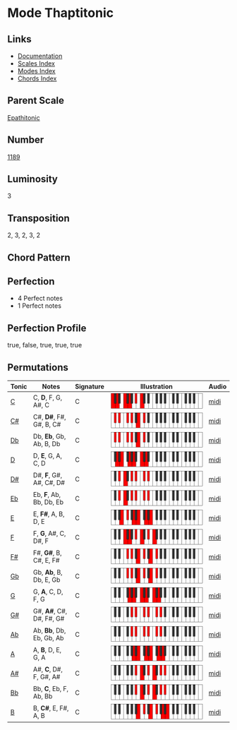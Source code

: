 # Mode Thaptitonic

## Links

- [Documentation](README.md)
- [Scales Index](Scales.md)
- [Modes Index](Modes.md)
- [Chords Index](Chords.md)

## Parent Scale

[Epathitonic](ScaleEpathitonic.md)

## Number

[1189](https://ianring.com/musictheory/scales/1189)

## Luminosity

3

## Transposition

2, 3, 2, 3, 2

## Chord Pattern



## Perfection

- 4 Perfect notes
- 1 Perfect notes

## Perfection Profile

true, false, true, true, true

## Permutations

| Tonic | Notes | Signature | Illustration | Audio |
|-------|-------|-----------|--------------|-------|
| [C](ModeCNaturalThaptitonic.md) | C, **D**, F, G, A#, C | C | ![CNaturalThaptitonic](ModeCNaturalThaptitonic.png) | [midi](https://github.com/edipermadi/music/blob/main/docs/ModeCNaturalThaptitonic.mid?raw=true) |
| [C#](ModeCSharpThaptitonic.md) | C#, **D#**, F#, G#, B, C# | C | ![CSharpThaptitonic](ModeCSharpThaptitonic.png) | [midi](https://github.com/edipermadi/music/blob/main/docs/ModeCSharpThaptitonic.mid?raw=true) |
| [Db](ModeDFlatThaptitonic.md) | Db, **Eb**, Gb, Ab, B, Db | C | ![DFlatThaptitonic](ModeDFlatThaptitonic.png) | [midi](https://github.com/edipermadi/music/blob/main/docs/ModeDFlatThaptitonic.mid?raw=true) |
| [D](ModeDNaturalThaptitonic.md) | D, **E**, G, A, C, D | C | ![DNaturalThaptitonic](ModeDNaturalThaptitonic.png) | [midi](https://github.com/edipermadi/music/blob/main/docs/ModeDNaturalThaptitonic.mid?raw=true) |
| [D#](ModeDSharpThaptitonic.md) | D#, **F**, G#, A#, C#, D# | C | ![DSharpThaptitonic](ModeDSharpThaptitonic.png) | [midi](https://github.com/edipermadi/music/blob/main/docs/ModeDSharpThaptitonic.mid?raw=true) |
| [Eb](ModeEFlatThaptitonic.md) | Eb, **F**, Ab, Bb, Db, Eb | C | ![EFlatThaptitonic](ModeEFlatThaptitonic.png) | [midi](https://github.com/edipermadi/music/blob/main/docs/ModeEFlatThaptitonic.mid?raw=true) |
| [E](ModeENaturalThaptitonic.md) | E, **F#**, A, B, D, E | C | ![ENaturalThaptitonic](ModeENaturalThaptitonic.png) | [midi](https://github.com/edipermadi/music/blob/main/docs/ModeENaturalThaptitonic.mid?raw=true) |
| [F](ModeFNaturalThaptitonic.md) | F, **G**, A#, C, D#, F | C | ![FNaturalThaptitonic](ModeFNaturalThaptitonic.png) | [midi](https://github.com/edipermadi/music/blob/main/docs/ModeFNaturalThaptitonic.mid?raw=true) |
| [F#](ModeFSharpThaptitonic.md) | F#, **G#**, B, C#, E, F# | C | ![FSharpThaptitonic](ModeFSharpThaptitonic.png) | [midi](https://github.com/edipermadi/music/blob/main/docs/ModeFSharpThaptitonic.mid?raw=true) |
| [Gb](ModeGFlatThaptitonic.md) | Gb, **Ab**, B, Db, E, Gb | C | ![GFlatThaptitonic](ModeGFlatThaptitonic.png) | [midi](https://github.com/edipermadi/music/blob/main/docs/ModeGFlatThaptitonic.mid?raw=true) |
| [G](ModeGNaturalThaptitonic.md) | G, **A**, C, D, F, G | C | ![GNaturalThaptitonic](ModeGNaturalThaptitonic.png) | [midi](https://github.com/edipermadi/music/blob/main/docs/ModeGNaturalThaptitonic.mid?raw=true) |
| [G#](ModeGSharpThaptitonic.md) | G#, **A#**, C#, D#, F#, G# | C | ![GSharpThaptitonic](ModeGSharpThaptitonic.png) | [midi](https://github.com/edipermadi/music/blob/main/docs/ModeGSharpThaptitonic.mid?raw=true) |
| [Ab](ModeAFlatThaptitonic.md) | Ab, **Bb**, Db, Eb, Gb, Ab | C | ![AFlatThaptitonic](ModeAFlatThaptitonic.png) | [midi](https://github.com/edipermadi/music/blob/main/docs/ModeAFlatThaptitonic.mid?raw=true) |
| [A](ModeANaturalThaptitonic.md) | A, **B**, D, E, G, A | C | ![ANaturalThaptitonic](ModeANaturalThaptitonic.png) | [midi](https://github.com/edipermadi/music/blob/main/docs/ModeANaturalThaptitonic.mid?raw=true) |
| [A#](ModeASharpThaptitonic.md) | A#, **C**, D#, F, G#, A# | C | ![ASharpThaptitonic](ModeASharpThaptitonic.png) | [midi](https://github.com/edipermadi/music/blob/main/docs/ModeASharpThaptitonic.mid?raw=true) |
| [Bb](ModeBFlatThaptitonic.md) | Bb, **C**, Eb, F, Ab, Bb | C | ![BFlatThaptitonic](ModeBFlatThaptitonic.png) | [midi](https://github.com/edipermadi/music/blob/main/docs/ModeBFlatThaptitonic.mid?raw=true) |
| [B](ModeBNaturalThaptitonic.md) | B, **C#**, E, F#, A, B | C | ![BNaturalThaptitonic](ModeBNaturalThaptitonic.png) | [midi](https://github.com/edipermadi/music/blob/main/docs/ModeBNaturalThaptitonic.mid?raw=true) |
